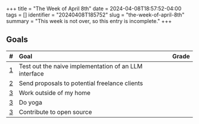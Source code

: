 +++
title      = "The Week of April 8th"
date       = 2024-04-08T18:57:52-04:00
tags       = []
identifier = "20240408T185752"
slug       = "the-week-of-april-8th"
summary    = "This week is not over, so this entry is incomplete."
+++

## Goals
| #                                                           | Goal                                                  | Grade |
|:------------------------------------------------------------|:------------------------------------------------------|:------|
| [1](#test-out-the-naive-implementation-of-an-llm-interface) | Test out the naive implementation of an LLM interface |       |
| [2](#send-proposals-to-potential-freelance-clients)         | Send proposals to potential freelance clients         |       |
| [3](#work-outside-of-my-home)                               | Work outside of my home                               |       |
| [3](#do-yoga)                                               | Do yoga                                               |       |
| [3](#contribute-to-open-source)                             | Contribute to open source                             |       |

[//]: # (## Notes)
[//]: # (### Test out the naive implementation of an LLM interface)
[//]: # (### Send proposals to potential freelance clients)
[//]: # (### Work outside of my home)
[//]: # (### Do yoga)
[//]: # (### Contribute to open source)
